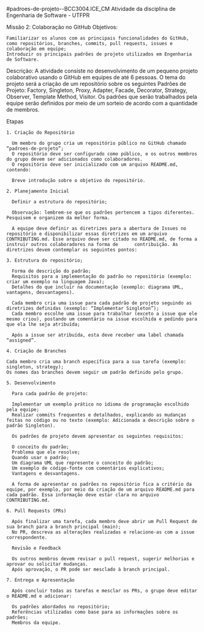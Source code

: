 #padroes-de-projeto--BCC3004.ICE_CM
Atividade da disciplina de Engenharia de Software - UTFPR

Missão 2: Colaboração no GitHub
Objetivos:

    Familiarizar os alunos com as principais funcionalidades do GitHub, 
    como repositórios, branches, commits, pull requests, issues e colaboração em equipe;
    Introduzir os principais padrões de projeto utilizados em Engenharia de Software.
Descrição: A atividade consiste no desenvolvimento de um pequeno projeto colaborativo usando o GitHub em equipes de até 6 pessoas. O tema do projeto será a criação de um repositório sobre os seguintes Padrões de Projeto:  Factory, Singleton, Proxy, Adapter, Facade, Decorator, Strategy, Observer, Template Method, Visitor. Os padrões que serão trabalhados pela equipe serão definidos por meio de um sorteio de acordo com a quantidade de membros.

Etapas

    1. Criação do Repositório
  
      Um membro do grupo cria um repositório público no GitHub chamado “padroes-de-projeto”;
      O repositório deve ser configurado como público, e os outros membros do grupo devem ser adicionados como colaboradores.
      O repositório deve ser inicializado com um arquivo README.md, contendo:

      Breve introdução sobre o objetivo do repositório.

    2. Planejamento Inicial

      Definir a estrutura do repositório;
  
      Observação: lembrem-se que os padrões pertencem a tipos diferentes. Pesquisem e organizem da melhor forma.

      A equipe deve definir as diretrizes para a abertura de Issues no repositório e disponibilizar essas diretrizes em um arquivo CONTRIBUTING.md. Esse arquivo deve ser citado no README.md, de forma a instruir outros colaboradores na forma de      contribuição. As diretrizes devem contemplar os seguintes pontos:

    3. Estrutura do repositório;
    
      Forma de descrição do padrão;
      Requisitos para a implementação do padrão no repositório (exemplo: criar um exemplo na linguagem Java);
      Detalhes do que incluir na documentação (exemplo: diagrama UML, vantagens, desvantagens).

      Cada membro cria uma issue para cada padrão de projeto seguindo as diretrizes definidas (exemplo: “Implementar Singleton”);
      Cada membro escolhe uma issue para trabalhar (exceto a issue que ele mesmo criou), postando um comentário na issue escolhida e pedindo para que ela lhe seja atribuída;

      Após a issue ser atribuída, esta deve receber uma label chamada “assigned”.

    4. Criação de Branches

    Cada membro cria uma branch específica para a sua tarefa (exemplo: singleton, strategy);
    Os nomes das branches devem seguir um padrão definido pelo grupo.

    5. Desenvolvimento

      Para cada padrão de projeto:

      Implementar um exemplo prático no idioma de programação escolhido pela equipe;
      Realizar commits frequentes e detalhados, explicando as mudanças feitas no código ou no texto (exemplo: Adicionada a descrição sobre o padrão Singleton).

      Os padrões de projeto devem apresentar os seguintes requisitos:

      O conceito do padrão;
      Problema que ele resolve;
      Quando usar o padrão;
      Um diagrama UML que represente o conceito do padrão;
      Um exemplo de código-fonte com comentários explicativos;
      Vantagens e desvantagens.

      A forma de apresentar os padrões no repositório fica a critério da equipe, por exemplo, por meio da criação de um arquivo README.md para cada padrão. Essa informação deve estar clara no arquivo CONTRIBUTING.md.

    6. Pull Requests (PRs)

      Após finalizar uma tarefa, cada membro deve abrir um Pull Request de sua branch para a branch principal (main);
      No PR, descreva as alterações realizadas e relacione-as com a issue correspondente.

      Revisão e Feedback

      Os outros membros devem revisar o pull request, sugerir melhorias e aprovar ou solicitar mudanças.
      Após aprovação, o PR pode ser mesclado à branch principal.

    7. Entrega e Apresentação

      Após concluir todas as tarefas e mesclar os PRs, o grupo deve editar o README.md e adicionar:

      Os padrões abordados no repositório;
      Referências utilizadas como base para as informações sobre os padrões;
      Membros da equipe.
